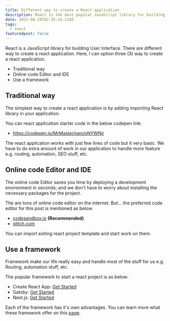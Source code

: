 ```yaml
---
title: Different way to create a React application
description: React is the most popular JavaScript library for building the user interface. In React, we create reusable UI components and render these components based on the logic operation.
date: 2021-04-29T02:35:14.219Z
tags:
  - react
featuredpost: false
---
```


React is a JavaScript library for building User Interface. There are different way to create a react application. Here, I can option three (3) way to create a react application.

- Traditional way
- Online code Editor and IDE
- Use a framework

## Traditional way

The simplest way to create a react application is by adding importing React library in your application.

You can react application starter code in the below codepen link:

- https://codepen.io/MrMaster/pen/oNYWNjr

The react application works with just few lines of code but it very basic. We have to do extra amount of work in our application to handle more feature e.g. routing, automation, SEO stuff, etc. 


## Online code Editor and IDE

The online code Editor saves you time by deploying a development environment in seconds; and we don't have to worry about  installing the necessary packages for the project.

The are tons of online code editor on the internet. But... the preferred code editor for this post is mentioned as below.

- [codesandbox.io](https://codesandbox.io) **(Recommended)**
- [glitch.com](https://glitch.com)

You can import exiting react project template and start work on them.

## Use a framework

Framework make our life really easy and handle most of the stuff for us e.g. Routing, automation stuff, etc. 

The popular framework to start a react project is as below:

- Create React App: [Get Started](https://create-react-app.dev/docs/getting-started)
- Gatsby: [Get Started](https://www.gatsbyjs.com/docs/quick-start)
- Next.js: [Get Started](https://nextjs.org/docs/getting-started)

Each of the framework has it's own advantages. You can learn more what these framework offer on this [page](https://taimoorsattar.dev/blogs/create-react-app-gatsby-or-next-js).
